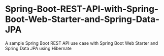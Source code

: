 # Spring-Boot-REST-API-with-Spring-Boot-Web-Starter-and-Spring-Data-JPA
 A sample Spring Boot REST API use case with Spring Boot Web Starter and Spring Data JPA using Hibernate
